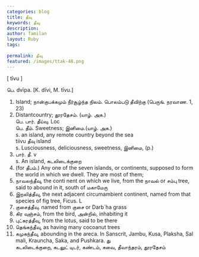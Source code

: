 ```yaml
---
categories: blog
title: தீவு
keywords: தீவு
description: 
author: Tamilan
layout: Ruby
tags: 
 
permalink: தீவு
featured: /images/ttak-48.png
---
```

  
[ tīvu ]  
  
பெ. dvīpa. [K. dīvi, M. tīvu.]  
1. Island; நான்குபக்கமும் நீர்சூழ்ந்த நிலம். பொலம்படு தீவிற்கு (பெருங். நரவாண. 1, 23)  
2. Distantcountry; தூரதேசம். (யாழ். அக.)  
பெ. பார். தீய்வு. Loc  
பெ. தீம். Sweetness; இனிமை.(யாழ். அக.)  
s. an island, any remote country beyond the sea  
tiivu தீவு island  
s. Lusciousness, deliciousness, sweetness, இனிமை, (p.)  
2. பார். தீ. v  
s. An island, கடலிடைக்குறை  
2. (for தீபம்.) Any one of the seven islands, or continents, supposed to form the world in which we dwell. They are most of them;  
1. நாவலந்தீவு, the conti nent on which we live, from the நாவல் or சம்பு tree, said to abound in it, south of மகாமேரு  
2. இறலித்தீவு, the next adjacent circumambient continent, named from that species of fig tree, Ficus. L  
3. குசைத்தீவு. named from குசை or Darb`ha grass  
4. கிர வுஞ்சம், from the bird, அன்றில், inhabiting it  
5. புட்கரத்தீவு, from the lotus, said to be there  
6. தெங்கந்தீவு, as having many cocoanut trees  
7. கமுகந்தீவு, abounding in the areca. In Sanscrit, Jambu, Kusa, Plaksha, Sal mali, Krauncha, Saka, and Pushkara. து  
கடலிடைக்குறை, கடலுட் டிடர், கண்டம், சுவை, தீவாந்தரம், தூரதேசம்